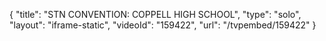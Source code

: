 {
    "title": "STN CONVENTION: COPPELL HIGH SCHOOL",
    "type": "solo",
    "layout": "iframe-static",
    "videoId": "159422",
    "url": "\/tvpembed\/159422"
}